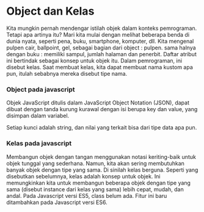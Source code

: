 
# Object dan Kelas

Kita mungkin pernah mendengar istilah objek dalam konteks pemrograman. Tetapi apa artinya itu? Mari kita mulai dengan melihat beberapa benda di dunia nyata, seperti pena, buku, smartphone, komputer, dll.
Kita mengenal pulpen cair, ballpoint, gel, sebagai bagian dari object : pulpen.
sama halnya dengan buku : memiliki sampul, jumlah halaman dan penerbit.
Daftar atribut ini bertindak sebagai konsep untuk objek itu. Dalam pemrograman, ini disebut kelas. Saat membuat kelas, kita dapat membuat nama kustom apa pun, itulah sebabnya mereka disebut tipe nama. 


### Object pada javascript

Objek JavaScript ditulis dalam JavaScript Object Notation (JSON),  dapat dibuat dengan tanda kurung kurawal dengan isi berupa key dan value, yang disimpan dalam variabel.

Setiap kunci adalah string, dan nilai yang terkait bisa dari tipe data apa pun.


### Kelas pada javascript

Membangun objek dengan tangan menggunakan notasi keriting-baik untuk objek tunggal yang sederhana. Namun, kita akan sering membutuhkan banyak objek dengan tipe yang sama. Di sinilah kelas berguna.
Seperti yang disebutkan sebelumnya, kelas adalah konsep untuk objek. Ini memungkinkan kita untuk membangun beberapa objek dengan tipe yang sama (disebut instance dari kelas yang sama) lebih cepat, mudah, dan andal. Pada Javascript versi ES5, class belum ada. Fitur ini baru ditambahkan pada Javascript versi ES6.
